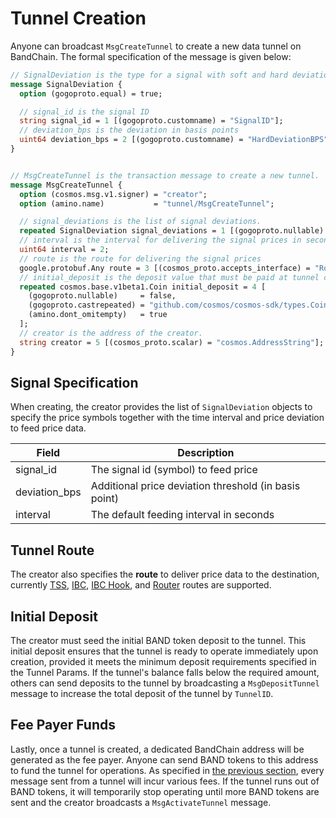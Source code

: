 # Tunnel Creation

Anyone can broadcast `MsgCreateTunnel` to create a new data tunnel on BandChain. The formal specification of the message is given below:

```protobuf
// SignalDeviation is the type for a signal with soft and hard deviation
message SignalDeviation {
  option (gogoproto.equal) = true;

  // signal_id is the signal ID
  string signal_id = 1 [(gogoproto.customname) = "SignalID"];
  // deviation_bps is the deviation in basis points
  uint64 deviation_bps = 2 [(gogoproto.customname) = "HardDeviationBPS"];
}


// MsgCreateTunnel is the transaction message to create a new tunnel.
message MsgCreateTunnel {
  option (cosmos.msg.v1.signer) = "creator";
  option (amino.name)           = "tunnel/MsgCreateTunnel";

  // signal_deviations is the list of signal deviations.
  repeated SignalDeviation signal_deviations = 1 [(gogoproto.nullable) = false];
  // interval is the interval for delivering the signal prices in seconds.
  uint64 interval = 2;
  // route is the route for delivering the signal prices
  google.protobuf.Any route = 3 [(cosmos_proto.accepts_interface) = "RouteI"];
  // initial_deposit is the deposit value that must be paid at tunnel creation.
  repeated cosmos.base.v1beta1.Coin initial_deposit = 4 [
    (gogoproto.nullable)     = false,
    (gogoproto.castrepeated) = "github.com/cosmos/cosmos-sdk/types.Coins",
    (amino.dont_omitempty)   = true
  ];
  // creator is the address of the creator.
  string creator = 5 [(cosmos_proto.scalar) = "cosmos.AddressString"];
}
```

## Signal Specification

When creating, the creator provides the list of `SignalDeviation` objects to specify the price symbols together with the time interval and price deviation to feed price data.

| Field         | Description                                           |
| ------------- | ----------------------------------------------------- |
| signal_id     | The signal id (symbol) to feed price                  |
| deviation_bps | Additional price deviation threshold (in basis point) |
| interval      | The default feeding interval in seconds               |

## Tunnel Route

The creator also specifies the **route** to deliver price data to the destination, currently [TSS](./06-tss-integration.md), [IBC](./07-ibc-intergation.md), [IBC Hook](./08-ibc-hook-integration.md), and [Router](./09-router-integration.md) routes are supported.

## Initial Deposit

The creator must seed the initial BAND token deposit to the tunnel. This initial deposit ensures that the tunnel is ready to operate immediately upon creation, provided it meets the minimum deposit requirements specified in the Tunnel Params. If the tunnel's balance falls below the required amount, others can send deposits to the tunnel by broadcasting a `MsgDepositTunnel` message to increase the total deposit of the tunnel by `TunnelID`.

## Fee Payer Funds

Lastly, once a tunnel is created, a dedicated BandChain address will be generated as the fee payer. Anyone can send BAND tokens to this address to fund the tunnel for operations. As specified in [the previous section](./02-tunnel-architecture.md), every message sent from a tunnel will incur various fees. If the tunnel runs out of BAND tokens, it will temporarily stop operating until more BAND tokens are sent and the creator broadcasts a `MsgActivateTunnel` message.
